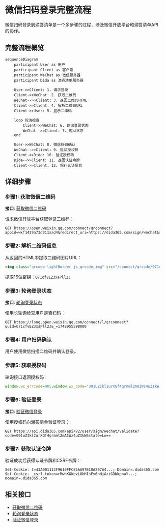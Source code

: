 # 微信扫码登录完整流程

微信扫码登录到滴答清单是一个多步骤的过程，涉及微信开放平台和滴答清单API的协作。

## 完整流程概览

```mermaid
sequenceDiagram
    participant User as 用户
    participant Client as 客户端
    participant WeChat as 微信服务器
    participant Dida as 滴答清单服务器

    User->>Client: 1. 请求登录
    Client->>WeChat: 2. 获取二维码
    WeChat-->>Client: 3. 返回二维码HTML
    Client->>Client: 4. 解析二维码URL
    Client->>User: 5. 显示二维码
    
    loop 轮询检查
        Client->>WeChat: 6. 轮询登录状态
        WeChat-->>Client: 7. 返回状态
    end
    
    User->>WeChat: 8. 微信扫码确认
    WeChat-->>Client: 9. 返回授权码
    Client->>Dida: 10. 验证授权码
    Dida-->>Client: 11. 返回认证令牌
    Client->>Client: 12. 保存认证信息
```

## 详细步骤

### 步骤1: 获取微信二维码
**接口**: [获取微信二维码](./get-wechat-qrcode.md)

请求微信开放平台获取登录二维码：
```http
GET https://open.weixin.qq.com/connect/qrconnect?appid=wxf1429a73d311aad4&redirect_uri=https://dida365.com/sign/wechat&response_type=code&scope=snsapi_login&state=Lw==
```

### 步骤2: 解析二维码信息
从返回的HTML中提取二维码图片URL：
```html
<img class="qrcode lightBorder js_qrcode_img" src="/connect/qrcode/071cfvEZ3xaPll2J">
```

提取16位密钥：`071cfvEZ3xaPll2J`

### 步骤3: 轮询登录状态
**接口**: [轮询登录状态](./poll-login-status.md)

使用长轮询检查用户是否扫码：
```http
GET https://long.open.weixin.qq.com/connect/l/qrconnect?uuid=071cfvEZ3xaPll2J&_=1748955598000
```

### 步骤4: 用户扫码确认
用户使用微信扫描二维码并确认登录。

### 步骤5: 获取授权码
轮询接口返回授权码：
```javascript
window.wx_errcode=405;window.wx_code='001uZIkl2urXGf4qrmml2mAIWz4uZIkW';
```

### 步骤6: 验证登录
**接口**: [验证微信登录](./validate-wechat-login.md)

使用授权码向滴答清单验证登录：
```http
GET https://api.dida365.com/api/v2/user/sign/wechat/validate?code=001uZIkl2urXGf4qrmml2mAIWz4uZIkW&state=Lw==
```

### 步骤7: 获取认证令牌
验证成功后获得认证令牌和CSRF令牌：
```http
Set-Cookie: t=43A001113F9610FFC85AA97B18A297A4...; Domain=.dida365.com
Set-Cookie: _csrf_token=rMwhKGWevLOhHIhFv6hHjAziGDbkpnuY...; Domain=.dida365.com
```



## 相关接口

- [获取微信二维码](./get-wechat-qrcode.md)
- [轮询登录状态](./poll-login-status.md)
- [验证微信登录](./validate-wechat-login.md)
